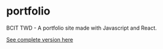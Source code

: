 # portfolio
BCIT TWD - A portfolio site made with Javascript and React.

[See complete version here](https://github.com/mina-bui/portfolio-app-2)
